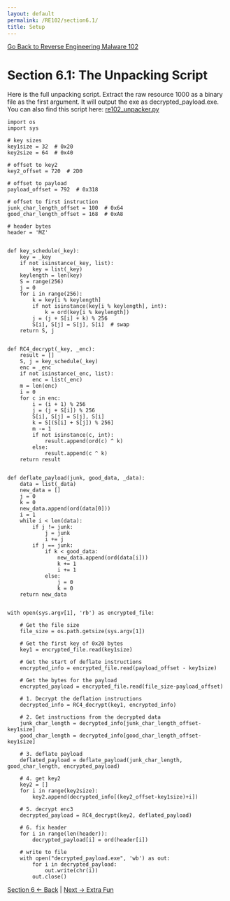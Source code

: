 ```yaml
---
layout: default
permalink: /RE102/section6.1/
title: Setup
---
```

[Go Back to Reverse Engineering Malware 102](https://nobarxtx.github.io/RE102/)

# Section 6.1: The Unpacking Script #

Here is the full unpacking script. Extract the raw resource 1000 as a binary file as the first argument. It will output the exe as decrypted_payload.exe. You can also find this script here: [re102_unpacker.py](https://github.com/securedorg/nobarxtx.github.io/blob/master/RE102/%5Cnobarxtx.github.io/RE102/re102_unpacker.py)

```
import os
import sys

# key sizes
key1size = 32  # 0x20
key2size = 64  # 0x40

# offset to key2
key2_offset = 720  # 2D0

# offset to payload
payload_offset = 792  # 0x318

# offset to first instruction
junk_char_length_offset = 100  # 0x64
good_char_length_offset = 168  # 0xA8

# header bytes
header = 'MZ'


def key_schedule(_key):
    key = _key
    if not isinstance(_key, list):
        key = list(_key)
    keylength = len(key)
    S = range(256)
    j = 0
    for i in range(256):
        k = key[i % keylength]
        if not isinstance(key[i % keylength], int):
            k = ord(key[i % keylength])
        j = (j + S[i] + k) % 256
        S[i], S[j] = S[j], S[i]  # swap
    return S, j


def RC4_decrypt(_key, _enc):
    result = []
    S, j = key_schedule(_key)
    enc = _enc
    if not isinstance(_enc, list):
        enc = list(_enc)
    m = len(enc)
    i = 0
    for c in enc:
        i = (i + 1) % 256
        j = (j + S[i]) % 256
        S[i], S[j] = S[j], S[i]
        k = S[(S[i] + S[j]) % 256]
        m -= 1
        if not isinstance(c, int):
            result.append(ord(c) ^ k)
        else:
            result.append(c ^ k)
    return result


def deflate_payload(junk, good_data, _data):
    data = list(_data)
    new_data = []
    j = 0
    k = 0
    new_data.append(ord(data[0]))
    i = 1
    while i < len(data):
        if j != junk:
            j = junk
            i += j
        if j == junk:
            if k < good_data:
                new_data.append(ord(data[i]))
                k += 1
                i += 1
            else:
                j = 0
                k = 0
    return new_data


with open(sys.argv[1], 'rb') as encrypted_file:

    # Get the file size
    file_size = os.path.getsize(sys.argv[1])

    # Get the first key of 0x20 bytes
    key1 = encrypted_file.read(key1size)

    # Get the start of deflate instructions
    encrypted_info = encrypted_file.read(payload_offset - key1size)

    # Get the bytes for the payload
    encrypted_payload = encrypted_file.read(file_size-payload_offset)

    # 1. Decrypt the deflation instructions
    decrypted_info = RC4_decrypt(key1, encrypted_info)

    # 2. Get instructions from the decrypted data
    junk_char_length = decrypted_info[junk_char_length_offset-key1size]
    good_char_length = decrypted_info[good_char_length_offset-key1size]

    # 3. deflate payload
    deflated_payload = deflate_payload(junk_char_length, good_char_length, encrypted_payload)

    # 4. get key2
    key2 = []
    for i in range(key2size):
        key2.append(decrypted_info[(key2_offset-key1size)+i])

    # 5. decrypt enc3
    decrypted_payload = RC4_decrypt(key2, deflated_payload)

    # 6. fix header
    for i in range(len(header)):
        decrypted_payload[i] = ord(header[i])

    # write to file
    with open("decrypted_payload.exe", 'wb') as out:
        for i in decrypted_payload:
            out.write(chr(i))
        out.close()
```

[Section 6 <- Back](https://nobarxtx.github.io/RE102/section6) | [Next -> Extra Fun](https://nobarxtx.github.io/RE102/section7)
